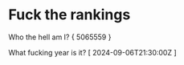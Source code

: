 # Fuck the rankings

Who the hell am I?
{ 5065559 }

What fucking year is it?
[ 2024-09-06T21:30:00Z ]
